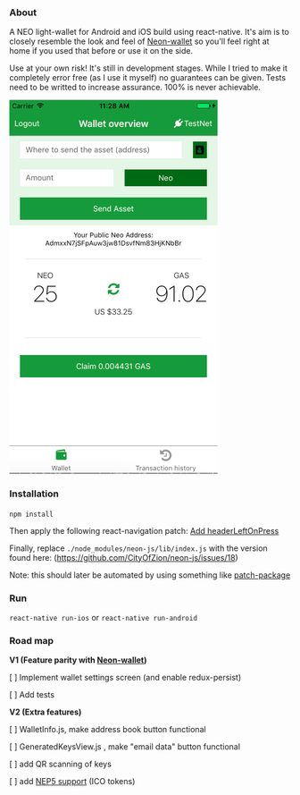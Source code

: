 ### About
A NEO light-wallet for Android and iOS build using react-native. It's aim is to closely resemble the look and feel of [Neon-wallet](https://github.com/CityOfZion/neon-wallet) so you'll feel right at home if you used that before or use it on the side.

<aside class="warning">
Use at your own risk! It's still in development stages. While I tried to make it completely error free (as I use it myself) no guarantees can be given. Tests need to be writted to increase assurance. 100% is never achievable.
</aside>

![wallet](/screenshot.png)

### Installation
`npm install`

Then apply the following react-navigation patch: [Add headerLeftOnPress](https://github.com/react-community/react-navigation/pull/1291)

Finally, replace `./node_modules/neon-js/lib/index.js` with the version found here: (https://github.com/CityOfZion/neon-js/issues/18)

Note: this should later be automated by using something like [patch-package](https://github.com/ds300/patch-package/)

### Run
`react-native run-ios`
or
`react-native run-android`

### Road map
**V1 (Feature parity with [Neon-wallet](https://github.com/CityOfZion/neon-wallet))**

[ ] Implement wallet settings screen (and enable redux-persist)

[ ] Add tests

**V2 (Extra features)**

[ ] WalletInfo.js, make address book button functional 

[ ] GeneratedKeysView.js , make "email data" button functional

[ ] add QR scanning of keys

[ ] add [NEP5 support](https://github.com/neo-project/proposals/pull/4) (ICO tokens)